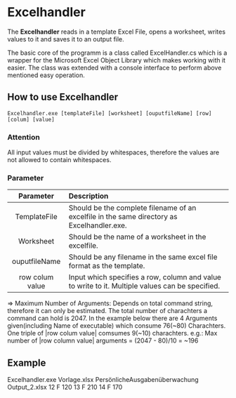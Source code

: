 # Excelhandler  

The **Excelhandler** reads in a template Excel File, opens a worksheet, writes values to it and saves it to an output file.  

The basic core of the programm is a class called ExcelHandler.cs which is a wrapper for the Microsoft Excel Object Library which makes working with it easier. The class was extended with a console interface to perform above mentioned easy operation.  

## How to use **Excelhandler**  

```
Excelhandler.exe [templateFile] [worksheet] [ouputfileName] [row] [colum] [value]  
```

### Attention  

All input values must be divided by whitespaces, therefore the values are not allowed to contain whitespaces.  

### Parameter  

| Parameter | Description |  
|:-------------:|:-------------|  
| TemplateFile  |Should be the complete filename of an excelfile in the same directory as Excelhandler.exe.|  
|   Worksheet   |Should be the name of a worksheet in the excelfile.|  
| ouputfileName |Should be any filename in the same excel file format as the template.|  
|row colum value|Input which specifies a row, column and value to write to it. Multiple values can be specified.|  

=> Maximum Number of Arguments: Depends on total command string, therefore it can only be estimated. The total number of charachters a command can hold is 2047. In the example below there are 4 Arguments given(including Name of executable) which consume 76(~80) Charachters. One triple of |row colum value| comsumes 9(~10) charachters.
  e.g.: Max number of |row column value| arguments = (2047 - 80)/10 = ~196
  
  

## Example  

Excelhandler.exe Vorlage.xlsx PersönlicheAusgabenüberwachung Output_2.xlsx 12 F 120 13 F 210 14 F 170  
